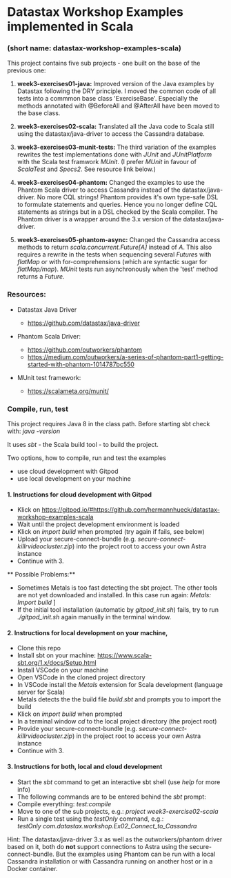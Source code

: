# Datastax Workshop Examples implemented in Scala
### (short name: datastax-workshop-examples-scala)


This project contains five sub projects - one built on the base of the previous one:

1. **week3-exercises01-java:**
   Improved version of the Java examples by Datastax following the DRY principle.
   I moved the common code of all tests into a commmon base class 'ExerciseBase'.
   Especially the methods annotated with @BeforeAll and @AfterAll have been moved to the base class.

2. **week3-exercises02-scala:**
   Translated all the Java code to Scala still using the datastax/java-driver
   to access the Cassandra database.

3. **week3-exercises03-munit-tests:**
   The third variation of the examples rewrites the test implementations done with *JUnit*
   and *JUnitPlatform* with the Scala test framwork *MUnit*.
   (I prefer *MUnit* in favour of *ScalaTest* and *Specs2*. See resource link below.)

4. **week3-exercises04-phantom:**
   Changed the examples to use the Phantom Scala driver to access Cassandra instead of the datastax/java-driver.
   No more CQL strings! Phantom provides it's own type-safe DSL to formulate statements and queries.
   Hence you no longer define CQL statements as strings but in a DSL checked by the Scala compiler.
   The Phantom driver is a wrapper around the 3.x version of the datastax/java-driver.

5. **week3-exercises05-phantom-async:**
   Changed the Cassandra access methods to return *scala.concurrent.Future[A]* instead of *A*.
   This also requires a rewrite in the tests when sequencing several *Future*s with *flatMap*
   or with for-comprehensions (which are syntactic sugar for *flatMap/map*).
   *MUnit* tests run asynchronously when the 'test' method returns a *Future*.

### Resources:

- Datastax Java Driver
  - https://github.com/datastax/java-driver

- Phantom Scala Driver:
  - https://github.com/outworkers/phantom
  - https://medium.com/outworkers/a-series-of-phantom-part1-getting-started-with-phantom-1014787bc550

- MUnit test framework:
  - https://scalameta.org/munit/

### Compile, run, test

This project requires Java 8 in the class path.
Before starting sbt check with: *java -version*

It uses *sbt* - the Scala build tool - to build the project.

Two options, how to compile, run and test the examples
- use cloud development with Gitpod
- use local development on your machine
  
#### 1. Instructions for cloud development with Gitpod
- Klick on https://gitpod.io/#https://github.com/hermannhueck/datastax-workshop-examples-scala
- Wait until the project development environment is loaded
- Klick on *import build* when prompted (try again if fails, see below)
- Upload your secure-connect-bundle (e.g. *secure-connect-killrvideocluster.zip*)
  into the project root to access your own Astra instance
- Continue with 3.

** Possible Problems:**
- Sometimes Metals is too fast detecting the sbt project. The other tools are not yet
downloaded and installed. In this case run again: *Metals: Import build* ]
- If the initial tool installation (automatic by *gitpod_init.sh*) fails,
  try to run *./gitpod_init.sh* again manually in the terminal window.

#### 2. Instructions for local development on your machine,
- Clone this repo
- Install sbt on your machine: https://www.scala-sbt.org/1.x/docs/Setup.html
- Install VSCode on your machine
- Open VSCode in the cloned project directory
- In VSCode install the *Metals* extension for Scala development (language server for Scala)
- Metals detects the the build file *build.sbt* and prompts you to import the build
- Klick on *import build* when prompted
- In a terminal window *cd* to the local project directory (the project root)
- Provide your secure-connect-bundle (e.g. *secure-connect-killrvideocluster.zip*)
  in the project root to access your own Astra instance
- Continue with 3.

#### 3. Instructions for both, local and cloud development
- Start the *sbt* command to get an interactive sbt shell (use *help* for more info)
- The following commands are to be entered behind the *sbt* prompt:
- Compile everything: *test:compile*
- Move to one of the sub projects, e.g.: *project week3-exercise02-scala*
- Run a single test using the *testOnly* command, e.g.:<br/>
  *testOnly com.datastax.workshop.Ex02_Connect_to_Cassandra*

Hint: The datastax/java-driver 3.x as well as the outworkers/phantom driver based on it,
both do **not** support connections to Astra using the secure-connect-bundle. But
the examples using Phantom can be run with a local Cassandra installation or with
Cassandra running on another host or in a Docker container.